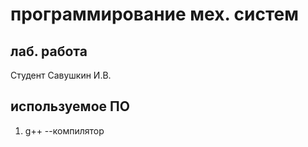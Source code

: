 # программирование мех. систем
  
## лаб. работа

Студент Савушкин И.В.

## используемое ПО

1. g++ --компилятор 

